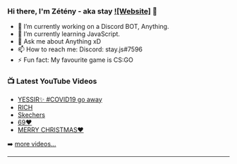 ### Hi there, I'm Zétény - aka stay [![Website]](https://staysite.tk) 👋


- 🔭 I’m currently working on a Discord BOT, Anything.
- 🌱 I’m currently learning JavaScript.
- 💬 Ask me about Anything xD
- 📫 How to reach me: Discord: stay.js#7596
- ⚡ Fun fact: My favourite game is CS:GO

### 📺 Latest YouTube Videos

<!-- YOUTUBE:START -->
- [YESSIR✨ #COVID19​ go away](https://www.youtube.com/watch?v=tV39oXjtn4A)
- [RICH](https://www.youtube.com/watch?v=_uiBRYyRblU)
- [Skechers](https://www.youtube.com/watch?v=tPYgIVTqerw)
- [69❤](https://www.youtube.com/watch?v=GfvllwVS1u8)
- [MERRY CHRISTMAS❤](https://www.youtube.com/watch?v=9yajNsW_OrY)
<!-- YOUTUBE:END -->

➡️ [more videos...](https://www.youtube.com/channel/UCEGp1S_QTS3goAVX1cVw-tQ)

---
